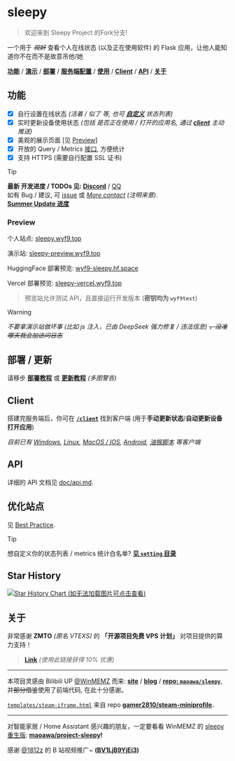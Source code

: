 # sleepy

> 欢迎来到 Sleepy Project 的Fork分支!

一个用于 ~~*视奸*~~ 查看个人在线状态 (以及正在使用软件) 的 Flask 应用，让他人能知道你不在而不是故意吊他/她

[**功能**](#功能) / [**演示**](#preview) / [**部署**](#部署--更新) / [**服务端配置**](#服务器配置) / [**使用**](#使用) / [**Client**](#client) / [**API**](#api) / [**关于**](#关于)

## 功能

- [x] 自行设置在线状态 *(活着 / 似了 等, 也可 **[自定义](./setting/README.md#status_listjson)** 状态列表)*
- [x] 实时更新设备使用状态 *(包括 是否正在使用 / 打开的应用名, 通过 **[client](./client/README.md)** 主动推送)*
- [x] 美观的展示页面 [见 [Preview](#preview)]
- [x] 开放的 Query / Metrics [接口](./doc/api.md), 方便统计
- [x] 支持 HTTPS (需要自行配置 SSL 证书)

> [!TIP]
> **最新 开发进度 / TODOs 见: [Discord](https://discord.gg/DyBY6gwkeg)** / [QQ](https://qm.qq.com/q/uItkv96Wn6) <br/>
> 如有 Bug / 建议, 可 [issue](https://github.com/sleepy-project/sleepy/issues/new) 或 *[More contact](https://siiway.top/about/contact) (注明来意)*. <br/>
> **[Summer Update 进度](https://github.com/orgs/sleepy-project/projects/1)**

### Preview

个人站点: [sleepy.wyf9.top](https://sleepy.wyf9.top)

演示站: [sleepy-preview.wyf9.top](https://sleepy-preview.wyf9.top)

HuggingFace 部署预览: [wyf9-sleepy.hf.space](https://wyf9-sleepy.hf.space)

Vercel 部署预览: [sleepy-vercel.wyf9.top](https://sleepy-vercel.wyf9.top)

> 预览站允许测试 API，且直接运行开发版本 (**密钥均为 `wyf9test`**)

> [!WARNING]
> *不要拿演示站做坏事 (比如 js 注入，已由 DeepSeek 强力修复 / 违法信息) ~~，没准哪天我会加访问日志~~*

## 部署 / 更新

请移步 **[部署教程](./doc/deploy.md)** 或 **[更新教程](./doc/update.md)** *(多图警告)*

## Client

搭建完服务端后，你可在 **[`/client`](./client/README.md)** 找到客户端 (用于**手动更新状态**/**自动更新设备打开应用**)

*目前已有 [Windows](./client/README.md#windevice), [Linux](./client/README.md#linux), [MacOS / IOS](./client/README.md#appleshortcuts), [Android](./client/README.md#autoxjsscript), [油猴脚本](./client/README.md#browserscript) 等客户端*

## API

详细的 API 文档见 [doc/api.md](./doc/api.md).

## 优化站点

见 [Best Practice](./doc/best_practice.md).

> [!TIP]
> 想自定义你的状态列表 / metrics 统计白名单? **[见 `setting` 目录](./setting/README.md)**

## Star History

[![Star History Chart (如无法加载图片可点击查看)](https://api.star-history.com/svg?repos=sleepy-project/sleepy&type=Date)](https://star-history.com/#sleepy-project/sleepy&Date)

## 关于

非常感谢 **ZMTO** *(原名 VTEXS)* 的 **「开源项目免费 VPS 计划」** 对项目提供的算力支持！

> **[Link](https://console.zmto.com/?affid=1566)** *(使用此链接获得 10% 优惠)* <!-- 谁都不许改 affid -->

---

本项目灵感由 Bilibili UP [@WinMEMZ](https://space.bilibili.com/417031122) 而来: **[site](https://maao.cc/sleepy/)** / **[blog](https://www.maodream.com/archives/192/)** / **[repo: `maoawa/sleepy`](https://github.com/maoawa/sleepy)**, 并~~部分借鉴~~使用了前端代码, 在此十分感谢。

[`templates/steam-iframe.html`](./templates/steam-iframe.html) 来自 repo **[gamer2810/steam-miniprofile](https://github.com/gamer2810/steam-miniprofile).**

---

对智能家居 / Home Assistant 感兴趣的朋友，一定要看看 WinMEMZ 的 [sleepy 重生版](https://maao.cc/project-sleepy/): **[maoawa/project-sleepy](https://github.com/maoawa/project-sleepy)!**

感谢 [@1812z](https://github.com/1812z) 的 B 站视频推广~ **([BV1LjB9YjEi3](https://www.bilibili.com/video/BV1LjB9YjEi3))**
